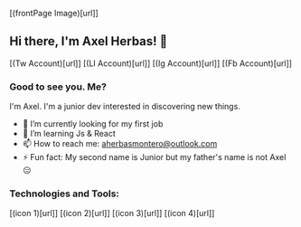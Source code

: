 [(frontPage Image)[url]]

## Hi there, I'm Axel Herbas! 👋
[(Tw Account)[url]]
[(LI Account)[url]]
[(Ig Account)[url]]
[(Fb Account)[url]]

### Good to see you. Me?
I'm Axel. I'm a junior dev interested in discovering new things. 
- 🔭 I’m currently looking for my first job
- 🌱 I’m learning Js & React
- 📫 How to reach me: aherbasmontero@outlook.com
- ⚡ Fun fact: My second name is Junior but my father's name is not Axel 😑

### Technologies and Tools:
[(icon 1)[url]]
[(icon 2)[url]]
[(icon 3)[url]]
[(icon 4)[url]]

